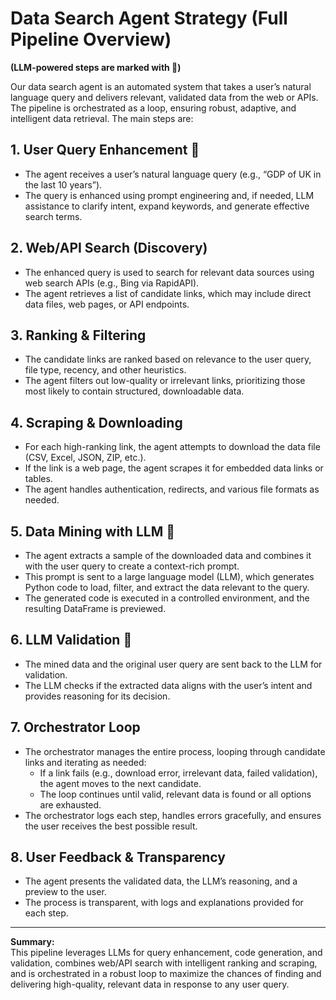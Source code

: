  # Data Search Agent Strategy (Full Pipeline Overview)
**(LLM-powered steps are marked with 🧠)**

Our data search agent is an automated system that takes a user’s natural language query and delivers relevant, validated data from the web or APIs. The pipeline is orchestrated as a loop, ensuring robust, adaptive, and intelligent data retrieval. The main steps are:

## 1. User Query Enhancement 🧠
- The agent receives a user’s natural language query (e.g., “GDP of UK in the last 10 years”).
- The query is enhanced using prompt engineering and, if needed, LLM assistance to clarify intent, expand keywords, and generate effective search terms.

## 2. Web/API Search (Discovery)
- The enhanced query is used to search for relevant data sources using web search APIs (e.g., Bing via RapidAPI).
- The agent retrieves a list of candidate links, which may include direct data files, web pages, or API endpoints.

## 3. Ranking & Filtering
- The candidate links are ranked based on relevance to the user query, file type, recency, and other heuristics.
- The agent filters out low-quality or irrelevant links, prioritizing those most likely to contain structured, downloadable data.

## 4. Scraping & Downloading
- For each high-ranking link, the agent attempts to download the data file (CSV, Excel, JSON, ZIP, etc.).
- If the link is a web page, the agent scrapes it for embedded data links or tables.
- The agent handles authentication, redirects, and various file formats as needed.

## 5. Data Mining with LLM 🧠
- The agent extracts a sample of the downloaded data and combines it with the user query to create a context-rich prompt.
- This prompt is sent to a large language model (LLM), which generates Python code to load, filter, and extract the data relevant to the query.
- The generated code is executed in a controlled environment, and the resulting DataFrame is previewed.

## 6. LLM Validation 🧠
- The mined data and the original user query are sent back to the LLM for validation.
- The LLM checks if the extracted data aligns with the user’s intent and provides reasoning for its decision.

## 7. Orchestrator Loop
- The orchestrator manages the entire process, looping through candidate links and iterating as needed:
    - If a link fails (e.g., download error, irrelevant data, failed validation), the agent moves to the next candidate.
    - The loop continues until valid, relevant data is found or all options are exhausted.
- The orchestrator logs each step, handles errors gracefully, and ensures the user receives the best possible result.

## 8. User Feedback & Transparency
- The agent presents the validated data, the LLM’s reasoning, and a preview to the user.
- The process is transparent, with logs and explanations provided for each step.

---

**Summary:**  
This pipeline leverages LLMs for query enhancement, code generation, and validation, combines web/API search with intelligent ranking and scraping, and is orchestrated in a robust loop to maximize the chances of finding and delivering high-quality, relevant data in response to any user query.
